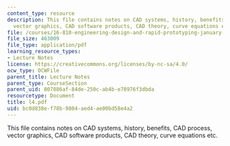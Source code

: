 ```yaml
---
content_type: resource
description: This file contains notes on CAD systems, history, benefits, CAD process,
  vector graphics, CAD software products, CAD theory, curve equations etc.
file: /courses/16-810-engineering-design-and-rapid-prototyping-january-iap-2005/bc0d838ef78b9804aed4ae00bd58e4a2_l4.pdf
file_size: 463009
file_type: application/pdf
learning_resource_types:
- Lecture Notes
license: https://creativecommons.org/licenses/by-nc-sa/4.0/
ocw_type: OCWFile
parent_title: Lecture Notes
parent_type: CourseSection
parent_uid: 807886af-84de-250c-ab4b-e78976f3dbda
resourcetype: Document
title: l4.pdf
uid: bc0d838e-f78b-9804-aed4-ae00bd58e4a2
---
```

This file contains notes on CAD systems, history, benefits, CAD process, vector graphics, CAD software products, CAD theory, curve equations etc.